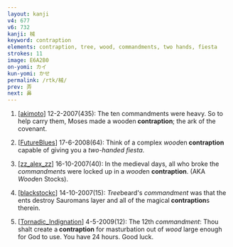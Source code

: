 ```yaml
---
layout: kanji
v4: 677
v6: 732
kanji: 械
keyword: contraption
elements: contraption, tree, wood, commandments, two hands, fiesta
strokes: 11
image: E6A2B0
on-yomi: カイ
kun-yomi: かせ
permalink: /rtk/械/
prev: 弄
next: 鼻
---
```


1) [<a href="http://kanji.koohii.com/profile/akimoto">akimoto</a>] 12-2-2007(435): The ten commandments were heavy. So to help carry them, Moses made a wooden<strong> contraption</strong>; the ark of the covenant.

2) [<a href="http://kanji.koohii.com/profile/FutureBlues">FutureBlues</a>] 17-6-2008(64): Think of a complex <em>wood</em>en<strong> contraption</strong> capable of giving you a <em>two-handed</em> <em>fiesta</em>.

3) [<a href="http://kanji.koohii.com/profile/zz_alex_zz">zz_alex_zz</a>] 16-10-2007(40): In the medieval days, all who broke the <em>commandment</em>s were locked up in a <em>wood</em>en <strong>contraption</strong>. (AKA <em>Wood</em>en Stocks).

4) [<a href="http://kanji.koohii.com/profile/blackstockc">blackstockc</a>] 14-10-2007(15): <em>Tree</em>beard&#039;s <em>commandment</em> was that the ents destroy Sauromans layer and all of the magical<strong> contraption</strong>s therein.

5) [<a href="http://kanji.koohii.com/profile/Tornadic_Indignation">Tornadic_Indignation</a>] 4-5-2009(12): The 12th <em>commandment</em>: Thou shalt create a<strong> contraption</strong> for masturbation out of <em>wood</em> large enough for God to use. You have 24 hours. Good luck.


